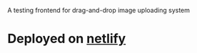 A testing frontend for drag-and-drop image uploading system

# Deployed on [netlify](https://drag-and-drop-spring-front.netlify.app/)
